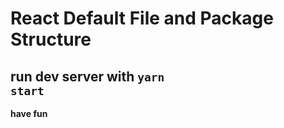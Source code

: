# React Default File and Package Structure

## run dev server with <code>yarn start</code>

**have fun**